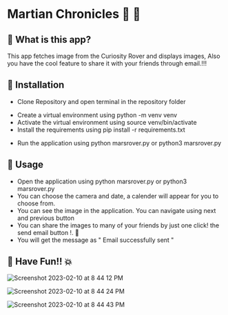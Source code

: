 # Martian Chronicles 🧨 🚀

##  💫 What is this app?
This app fetches image from the Curiosity Rover and displays images, Also you have the cool feature to share it with your friends through email.!!!

##  💫 Installation

- Clone Repository and open terminal in the repository folder
* Create a virtual environment using python -m venv venv
* Activate the virtual environment using source venv/bin/activate
* Install the requirements using pip install -r requirements.txt
+ Run the application using python marsrover.py or python3 marsrover.py


## 💫 Usage 
- Open the application using python marsrover.py or python3 marsrover.py
- You can choose the camera and date, a calender will appear for you to choose from.
- You can see the image in the application. You can navigate using next and previous button
- You can share the images to many of your friends  by just one click!  the send email button !. 📨
- You will get the message as " Email successfully sent "


## 💫 Have Fun!! 💥

![Screenshot 2023-02-10 at 8 44 12 PM](https://user-images.githubusercontent.com/116485331/218142448-67489d3a-1f69-48e0-85be-006bf24b6cb4.jpg)



![Screenshot 2023-02-10 at 8 44 24 PM](https://user-images.githubusercontent.com/116485331/218142475-983aa794-6af8-42fe-8649-bc528e917df6.jpg)





![Screenshot 2023-02-10 at 8 44 43 PM](https://user-images.githubusercontent.com/116485331/218142506-93cb7365-eb50-4b41-80b1-57ad291dffbb.jpg)
